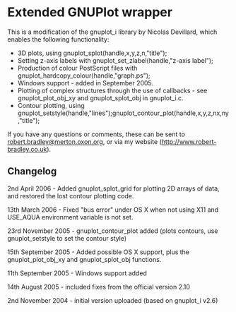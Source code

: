 Extended GNUPlot wrapper
========================

This is a modification of the gnuplot_i library by Nicolas Devillard, which enables the following functionality:

*    3D plots, using gnuplot_splot(handle,x,y,z,n,"title");
*    Setting z-axis labels with gnuplot_set_zlabel(handle,"z-axis label");
*    Production of colour PostScript files with gnuplot_hardcopy_colour(handle,"graph.ps");
*    Windows support - added in September 2005.
*    Plotting of complex structures through the use of callbacks - see gnuplot_plot_obj_xy and gnuplot_splot_obj in gnuplot_i.c.
*    Contour plotting, using gnuplot_setstyle(handle,"lines");gnuplot_contour_plot(handle,x,y,z,nx,ny,"title");

If you have any questions or comments, these can be sent to robert.bradley@merton.oxon.org, or via my website (http://www.robert-bradley.co.uk).

Changelog
---------

2nd April 2006 - Added gnuplot_splot_grid for plotting 2D arrays of data, and restored the lost contour plotting code.

13th March 2006 - Fixed "bus error" under OS X when not using X11 and USE_AQUA environment variable is not set.

23rd November 2005 - gnuplot_contour_plot added (plots contours, use gnuplot_setstyle to set the contour style)

15th September 2005 - Added possible OS X support, plus the gnuplot_plot_obj_xy and gnuplot_splot_obj functions.

11th September 2005 - Windows support added

14th August 2005 - included fixes from the official version 2.10

2nd November 2004 - initial version uploaded (based on gnuplot_i v2.6)
